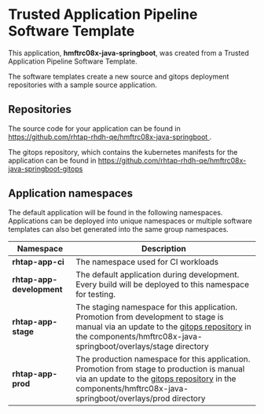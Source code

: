 # Trusted Application Pipeline Software Template

This application, **hmftrc08x-java-springboot**, was created from a Trusted Application Pipeline Software Template.

The software templates create a new source and gitops deployment repositories with a sample source application. 

## Repositories

The source code for your application can be found in [https://github.com/rhtap-rhdh-qe/hmftrc08x-java-springboot ](https://github.com/rhtap-rhdh-qe/hmftrc08x-java-springboot ).
 
The gitops repository, which contains the kubernetes manifests for the application can be found in 
[https://github.com/rhtap-rhdh-qe/hmftrc08x-java-springboot-gitops ](https://github.com/rhtap-rhdh-qe/hmftrc08x-java-springboot-gitops ) 

## Application namespaces 

The default application will be found in the following namespaces. Applications can be deployed into unique namespaces or multiple software templates can also bet generated into the same group namespaces.  

|  Namespace   |  Description   |  
| -------- | -------- |
| **rhtap-app-ci** | The namespace used for CI workloads |
| **rhtap-app-development** | The default application during development. Every build will be deployed to this namespace for testing. |
| **rhtap-app-stage** | The staging namespace for this application. Promotion from development to stage is manual via an update to the [gitops repository](https://github.com/rhtap-rhdh-qe/hmftrc08x-java-springboot-gitops ) in the components/hmftrc08x-java-springboot/overlays/stage directory |
| **rhtap-app-prod** | The production namespace for this application. Promotion from stage to production is manual via an update to the [gitops repository](https://github.com/rhtap-rhdh-qe/hmftrc08x-java-springboot-gitops ) in the components/hmftrc08x-java-springboot/overlays/prod directory |